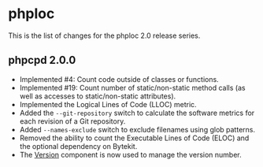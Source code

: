 phploc
======

This is the list of changes for the phploc 2.0 release series.

phpcpd 2.0.0
------------

* Implemented #4: Count code outside of classes or functions.
* Implemented #19: Count number of static/non-static method calls (as well as accesses to static/non-static attributes).
* Implemented the Logical Lines of Code (LLOC) metric.
* Added the `--git-repository` switch to calculate the software metrics for each revision of a Git repository.
* Added `--names-exclude` switch to exclude filenames using glob patterns.
* Removed the ability to count the Executable Lines of Code (ELOC) and the optional dependency on Bytekit.
* The [Version](http://github.com/sebastianbergmann/version) component is now used to manage the version number.
